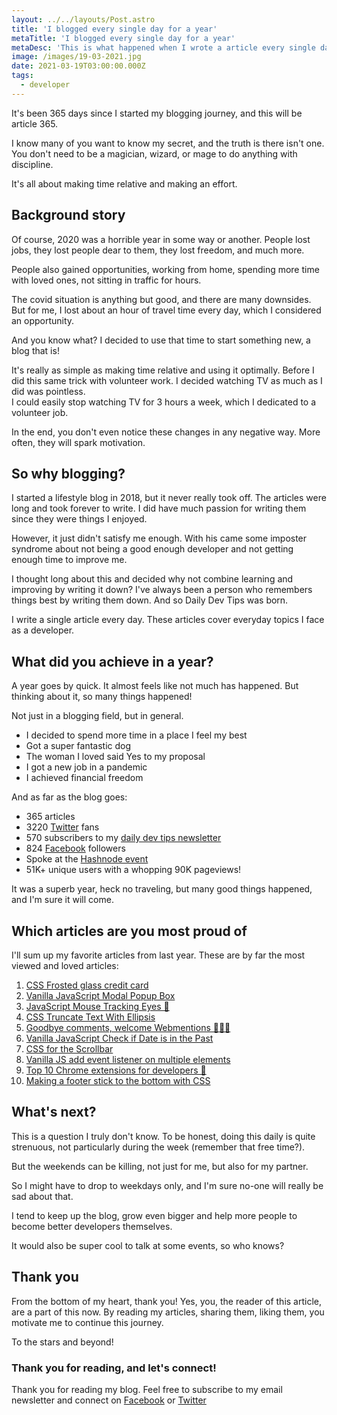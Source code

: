 ```yaml
---
layout: ../../layouts/Post.astro
title: 'I blogged every single day for a year'
metaTitle: 'I blogged every single day for a year'
metaDesc: 'This is what happened when I wrote a article every single day for one year'
image: /images/19-03-2021.jpg
date: 2021-03-19T03:00:00.000Z
tags:
  - developer
---
```


It's been 365 days since I started my blogging journey, and this will be article 365.

I know many of you want to know my secret, and the truth is there isn't one.
You don't need to be a magician, wizard, or mage to do anything with discipline.

It's all about making time relative and making an effort.

## Background story

Of course, 2020 was a horrible year in some way or another. People lost jobs, they lost people dear to them, they lost freedom, and much more.

People also gained opportunities, working from home, spending more time with loved ones, not sitting in traffic for hours.

The covid situation is anything but good, and there are many downsides.
But for me, I lost about an hour of travel time every day, which I considered an opportunity.

And you know what? I decided to use that time to start something new, a blog that is!

It's really as simple as making time relative and using it optimally.
Before I did this same trick with volunteer work.
I decided watching TV as much as I did was pointless.  
I could easily stop watching TV for 3 hours a week, which I dedicated to a volunteer job.

In the end, you don't even notice these changes in any negative way. More often, they will spark motivation.

## So why blogging?

I started a lifestyle blog in 2018, but it never really took off. The articles were long and took forever to write.
I did have much passion for writing them since they were things I enjoyed.

However, it just didn't satisfy me enough.
With his came some imposter syndrome about not being a good enough developer and not getting enough time to improve me.

I thought long about this and decided why not combine learning and improving by writing it down?
I've always been a person who remembers things best by writing them down.
And so Daily Dev Tips was born.

I write a single article every day. These articles cover everyday topics I face as a developer.

## What did you achieve in a year?

A year goes by quick. It almost feels like not much has happened.
But thinking about it, so many things happened!

Not just in a blogging field, but in general.

- I decided to spend more time in a place I feel my best
- Got a super fantastic dog
- The woman I loved said Yes to my proposal
- I got a new job in a pandemic
- I achieved financial freedom

And as far as the blog goes:

- 365 articles
- 3220 [Twitter](https://twitter.com/DailyDevTips1) fans
- 570 subscribers to my [daily dev tips newsletter](https://daily-dev-tips.com/)
- 824 [Facebook](https://www.facebook.com/DailyDevTipsBlog) followers
- Spoke at the [Hashnode event](https://hashnode.com/bootcamp/batch-2)
- 51K+ unique users with a whopping 90K pageviews!

It was a superb year, heck no traveling, but many good things happened, and I'm sure it will come.

## Which articles are you most proud of

I'll sum up my favorite articles from last year.
These are by far the most viewed and loved articles:

1. [CSS Frosted glass credit card](https://daily-dev-tips.com/posts/css-frosted-glass-credit-card/)
2. [Vanilla JavaScript Modal Popup Box](https://daily-dev-tips.com/posts/vanilla-javascript-modal-pop-up/)
3. [JavaScript Mouse Tracking Eyes 👀](https://daily-dev-tips.com/posts/javascript-mouse-tracking-eyes/)
4. [CSS Truncate Text With Ellipsis](https://daily-dev-tips.com/posts/css-truncate-text-with-ellipsis/)
5. [Goodbye comments, welcome Webmentions 🙋🏼‍♂️](https://daily-dev-tips.com/posts/goodbye-comments-welcome-webmentions/)
6. [Vanilla JavaScript Check if Date is in the Past](https://daily-dev-tips.com/posts/vanilla-javascript-check-if-date-is-in-the-past/)
7. [CSS for the Scrollbar](https://daily-dev-tips.com/posts/styling-scrollbars-with-css/)
8. [Vanilla JS add event listener on multiple elements](https://daily-dev-tips.com/posts/vanilla-javascript-event-listener-on-multiple-elements/)
9. [Top 10 Chrome extensions for developers 👀](https://daily-dev-tips.com/posts/top-10-chrome-extensions-for-developers/)
10. [Making a footer stick to the bottom with CSS](https://daily-dev-tips.com/posts/making-a-footer-stick-to-the-bottom-with-css/)

## What's next?

This is a question I truly don't know. To be honest, doing this daily is quite strenuous, not particularly during the week (remember that free time?).

But the weekends can be killing, not just for me, but also for my partner.

So I might have to drop to weekdays only, and I'm sure no-one will really be sad about that.

I tend to keep up the blog, grow even bigger and help more people to become better developers themselves.

It would also be super cool to talk at some events, so who knows?

## Thank you

From the bottom of my heart, thank you!
Yes, you, the reader of this article, are a part of this now.
By reading my articles, sharing them, liking them, you motivate me to continue this journey.

To the stars and beyond!

### Thank you for reading, and let's connect!

Thank you for reading my blog. Feel free to subscribe to my email newsletter and connect on [Facebook](https://www.facebook.com/DailyDevTipsBlog) or [Twitter](https://twitter.com/DailyDevTips1)
